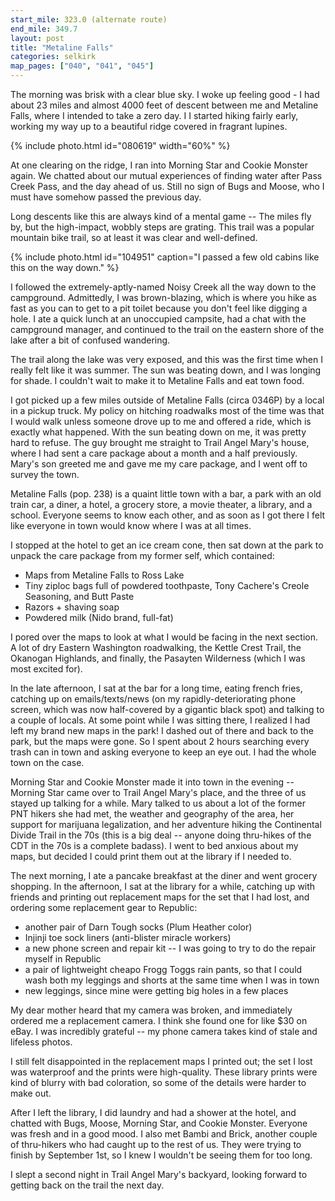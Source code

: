 ```yaml
---
start_mile: 323.0 (alternate route)
end_mile: 349.7
layout: post
title: "Metaline Falls"
categories: selkirk
map_pages: ["040", "041", "045"]
---
```


The morning was brisk with a clear blue sky. I woke up feeling good - I had
about 23 miles and almost 4000 feet of descent between me and Metaline Falls,
where I intended to take a zero day. I I started hiking fairly early, working my
way up to a beautiful ridge covered in fragrant lupines.

{% include photo.html id="080619" width="60%" %}

At one clearing on the ridge, I ran into Morning Star and Cookie Monster again.
We chatted about our mutual experiences of finding water after Pass Creek Pass,
and the day ahead of us. Still no sign of Bugs and Moose, who I must have
somehow passed the previous day.

Long descents like this are always kind of a mental game -- The miles fly by,
but the high-impact, wobbly steps are grating. This trail was a popular mountain
bike trail, so at least it was clear and well-defined.

{% include photo.html id="104951" caption="I passed a few old cabins like this on the way down." %}

I followed the extremely-aptly-named Noisy Creek all the way down to the
campground. Admittedly, I was brown-blazing, which is where you hike as fast as
you can to get to a pit toilet because you don't feel like digging a hole. I ate
a quick lunch at an unoccupied campsite, had a chat with the campground manager,
and continued to the trail on the eastern shore of the lake after a bit of
confused wandering.

The trail along the lake was very exposed, and this was the first time when I
really felt like it was summer. The sun was beating down, and I was longing for
shade. I couldn't wait to make it to Metaline Falls and eat town food.

I got picked up a few miles outside of Metaline Falls (circa 0346P) by a local
in a pickup truck. My policy on hitching roadwalks most of the time was that I
would walk unless someone drove up to me and offered a ride, which is exactly
what happened. With the sun beating down on me, it was pretty hard to refuse.
The guy brought me straight to Trail Angel Mary's house, where I had sent a care
package about a month and a half previously. Mary's son greeted me and gave me
my care package, and I went off to survey the town.

Metaline Falls (pop. 238) is a quaint little town with a bar, a park with an old
train car, a diner, a hotel, a grocery store, a movie theater, a library, and a
school. Everyone seems to know each other, and as soon as I got there I felt
like everyone in town would know where I was at all times.

I stopped at the hotel to get an ice cream cone, then sat down at the park to
unpack the care package from my former self, which contained:

* Maps from Metaline Falls to Ross Lake
* Tiny ziploc bags full of powdered toothpaste, Tony Cachere's Creole Seasoning,
  and Butt Paste
* Razors + shaving soap
* Powdered milk (Nido brand, full-fat)

I pored over the maps to look at what I would be facing in the next section. A
lot of dry Eastern Washington roadwalking, the Kettle Crest Trail, the Okanogan
Highlands, and finally, the Pasayten Wilderness (which I was most excited for).

In the late afternoon, I sat at the bar for a long time, eating french fries,
catching up on emails/texts/news (on my rapidly-deteriorating phone screen,
which was now half-covered by a gigantic black spot) and talking to a couple of
locals. At some point while I was sitting there, I realized I had left my brand
new maps in the park! I dashed out of there and back to the park, but the maps
were gone. So I spent about 2 hours searching every trash can in town and asking
everyone to keep an eye out. I had the whole town on the case.

Morning Star and Cookie Monster made it into town in the evening -- Morning Star
came over to Trail Angel Mary's place, and the three of us stayed up talking for
a while. Mary talked to us about a lot of the former PNT hikers she had met, the
weather and geography of the area, her support for marijuana legalization, and
her adventure hiking the Continental Divide Trail in the 70s (this is a big deal
-- anyone doing thru-hikes of the CDT in the 70s is a complete badass). I went
to bed anxious about my maps, but decided I could print them out at the library
if I needed to.

The next morning, I ate a pancake breakfast at the diner and went grocery
shopping. In the afternoon, I sat at the library for a while, catching up with
friends and printing out replacement maps for the set that I had lost, and
ordering some replacement gear to Republic:
* another pair of Darn Tough socks (Plum Heather color)
* Injinji toe sock liners (anti-blister miracle workers)
* a new phone screen and repair kit -- I was going to try to do the repair myself in Republic
* a pair of lightweight cheapo Frogg Toggs rain pants, so that I could wash both my leggings and shorts at the same time when I was in town
* new leggings, since mine were getting big holes in a few places

My dear mother heard that my camera was broken, and immediately ordered me a
replacement camera. I think she found one for like $30 on eBay. I was incredibly
grateful -- my phone camera takes kind of stale and lifeless photos.

I still felt disappointed in the replacement maps I printed out; the set I lost
was waterproof and the prints were high-quality. These library prints were kind
of blurry with bad coloration, so some of the details were harder to make out.

After I left the library, I did laundry and had a shower at the hotel, and
chatted with Bugs, Moose, Morning Star, and Cookie Monster. Everyone was fresh
and in a good mood. I also met Bambi and Brick, another couple of thru-hikers
who had caught up to the rest of us. They were trying to finish by September
1st, so I knew I wouldn't be seeing them for too long.

I slept a second night in Trail Angel Mary's backyard, looking forward to
getting back on the trail the next day.
